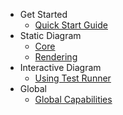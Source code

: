 -   Get Started
    -   [Quick Start Guide](/quick-start-guide "Quick Start Guide |ClearCalcs Custom Diagram Boilerplate")
-   Static Diagram
    -   [Core](/static-diagram-core "Understand the underlying technology and API for rendering the static diagrams")
    -   [Rendering](/static-diagram-rendering "How static diagrams are rendered in the sheet")
-   Interactive Diagram
    -   [Using Test Runner](/interactive-diagram-test-runner "How to use the test runner")
-   Global
    -   [Global Capabilities](/global-capabilities "Time saving features")
